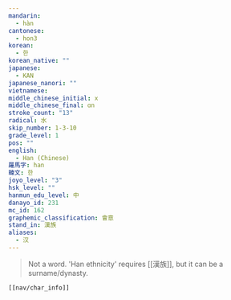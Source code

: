 ```yaml
---
mandarin:
  - hàn
cantonese:
  - hon3
korean:
  - 한
korean_native: ""
japanese:
  - KAN
japanese_nanori: ""
vietnamese:
middle_chinese_initial: x
middle_chinese_final: ɑn
stroke_count: "13"
radical: 水
skip_number: 1-3-10
grade_level: 1
pos: ""
english:
  - Han (Chinese)
羅馬字: han
韓文: 한
joyo_level: "3"
hsk_level: ""
hanmun_edu_level: 中
danayo_id: 231
mc_id: 162
graphemic_classification: 會意
stand_in: 漢族
aliases:
  - 汉
---
```

> Not a word.  'Han ethnicity' requires [[漢族]], but it can be a surname/dynasty.
```meta-bind-embed
[[nav/char_info]]
```